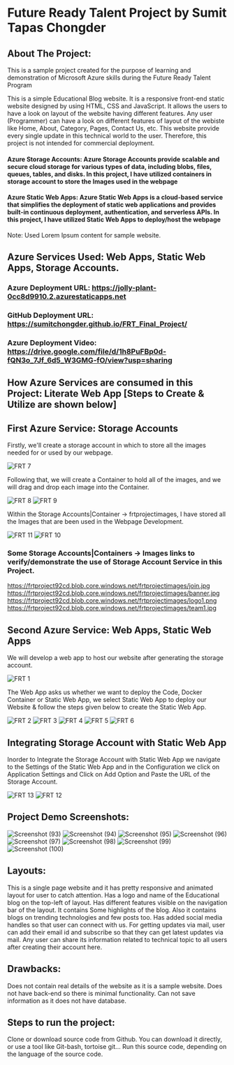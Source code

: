 # Future Ready Talent Project by Sumit Tapas Chongder

## About The Project:
 This is a sample project created for the purpose of learning and demonstration of Microsoft Azure skills during the Future Ready Talent Program

This is a simple Educational Blog website. It is a responsive front-end static website designed by using HTML, CSS and JavaScript. It allows the users to have a look on layout of the website having different features. Any user (Programmer) can have a look on different features of layout of the webiste like Home, About, Category, Pages, Contact Us, etc.
This website provide every single update in this technical world to the user. 
Therefore, this project is not intended for commercial deployment.
#### Azure Storage Accounts: Azure Storage Accounts provide scalable and secure cloud storage for various types of data, including blobs, files, queues, tables, and disks. In this project, I have utilized containers in storage account to store the Images used in the webpage
#### Azure Static Web Apps: Azure Static Web Apps is a cloud-based service that simplifies the deployment of static web applications and provides built-in continuous deployment, authentication, and serverless APIs. In this project, I have utilized Static Web Apps to deploy/host the webpage
Note: Used Lorem Ipsum content for sample website.

## Azure Services Used: Web Apps, Static Web Apps, Storage Accounts.
### Azure Deployment URL: https://jolly-plant-0cc8d9910.2.azurestaticapps.net
### GitHub Deployment URL: https://sumitchongder.github.io/FRT_Final_Project/
### Azure Deployment Video: https://drive.google.com/file/d/1h8PuFBp0d-fQN3o_7Jf_6d5_W3GMG-fO/view?usp=sharing 

## How Azure Services are consumed in this Project: Literate Web App [Steps to Create & Utilize are shown below]
## First Azure Service: Storage Accounts

Firstly, we'll create a storage account in which to store all the images needed for or used by our webpage.

![FRT 7](https://user-images.githubusercontent.com/77958774/227234439-178f62bf-8ca2-4eee-8e91-63bad58b288a.png)

Following that, we will create a Container to hold all of the images, and we will drag and drop each image into the Container.

![FRT 8](https://user-images.githubusercontent.com/77958774/227234636-c33e76d1-3492-4dc4-a0ec-d6bce18dedd8.png)
![FRT 9](https://user-images.githubusercontent.com/77958774/227234984-e30c60dc-c209-4bd8-8dbb-d99607f75676.png)

Within the Storage Accounts|Container -> frtprojectimages, I have stored all the Images that are been used in the Webpage Development.

![FRT 11](https://user-images.githubusercontent.com/77958774/227235138-24fa3100-45fa-4536-b431-5fe21addcc33.png)
![FRT 10](https://user-images.githubusercontent.com/77958774/227235221-122ed3cd-807e-4275-bb61-f4cb83e70503.png)

### Some Storage Accounts|Containers -> Images links to verify/demonstrate the use of Storage Account Service in this Project.
 https://frtproject92cd.blob.core.windows.net/frtprojectimages/join.jpg   
 https://frtproject92cd.blob.core.windows.net/frtprojectimages/banner.jpg
 https://frtproject92cd.blob.core.windows.net/frtprojectimages/logo1.png
https://frtproject92cd.blob.core.windows.net/frtprojectimages/team1.jpg

## Second Azure Service: Web Apps, Static Web Apps

We will develop a web app to host our website after generating the storage account.

![FRT 1](https://user-images.githubusercontent.com/77958774/227236657-b55173d0-154a-47c1-b6ce-c1c6cb67479c.png)

The Web App asks us whether we want to deploy the Code, Docker Container or Static Web App, we select Static Web App to deploy our Website & follow the steps given below to create the Static Web App.

![FRT 2](https://user-images.githubusercontent.com/77958774/227237622-cfc07c3f-168c-4116-87d2-24a73b7be849.png)
![FRT 3](https://user-images.githubusercontent.com/77958774/227237721-bfccebbe-bb78-4c81-86a3-de575c8bea43.png)
![FRT 4](https://user-images.githubusercontent.com/77958774/227238136-31a2a36e-be08-4f8f-8baf-df9e5fa4b1e2.png)
![FRT 5](https://user-images.githubusercontent.com/77958774/227238331-5f715e33-31b1-4316-a60a-9b0dfdfd4eea.png)
![FRT 6](https://user-images.githubusercontent.com/77958774/227238418-95a3aea8-7624-47ba-874c-b7a941c47e8a.png)

## Integrating Storage Account with Static Web App
Inorder to Integrate the Storage Account with Static Web App we navigate to the Settings of the Static Web App and in the Configuration we click on Application Settings and Click on Add Option and Paste the URL of the Storage Account.

![FRT 13](https://user-images.githubusercontent.com/77958774/227265203-3a4e1eb2-3f38-4578-b714-2730e1dbfbaf.png)
![FRT 12](https://user-images.githubusercontent.com/77958774/227263458-b0b7b7ec-25d8-4bc3-a09a-b3a5860ab09f.png)

## Project Demo Screenshots:
![Screenshot (93)](https://user-images.githubusercontent.com/77958774/227239584-69860598-c939-4742-b725-192493c31965.png)
![Screenshot (94)](https://user-images.githubusercontent.com/77958774/227239730-ac60c8c6-0616-4175-9a5f-bbcae33bf610.png)
![Screenshot (95)](https://user-images.githubusercontent.com/77958774/227239796-560ed3c7-8c1f-49a5-936e-373b1e647e05.png)
![Screenshot (96)](https://user-images.githubusercontent.com/77958774/227239814-8c637fba-4bf9-4ea5-9bc0-810a200eafeb.png)
![Screenshot (97)](https://user-images.githubusercontent.com/77958774/227239841-64eb63d2-696c-4153-8b8c-c5226b249494.png)
![Screenshot (98)](https://user-images.githubusercontent.com/77958774/227239876-d5b7c3fd-b12c-4e18-b963-2500ec52ebeb.png)
![Screenshot (99)](https://user-images.githubusercontent.com/77958774/227240017-d05ca115-94fd-4279-a9d0-bbd5b59a54c3.png)
![Screenshot (100)](https://user-images.githubusercontent.com/77958774/227240057-b808996b-0973-4204-a3df-0e109ac5e566.png)

## Layouts:
 This is a single page website and it has pretty responsive and animated layout for user to catch attention.
Has a logo and name of the Educational blog on the top-left of layout.
Has different features visible on the navigation bar of the layout.
It contains Some highlights of the blog.
Also it contains blogs on trending technologies and few posts too.
Has added social media handles so that user can connect with us.
For getting updates via mail, user can add their email id and subscribe so that they can get latest updates via mail.
Any user can share its information related to technical topic to all users after creating their account here.

## Drawbacks:
 Does not contain real details of the website as it is a sample website.
Does not have back-end so there is minimal functionality.
Can not save information as it does not have database.


## Steps to run the project:
 Clone or download source code from Github.
You can download it directly, or use a tool like Git-bash, tortoise git...
Run this source code, depending on the language of the source code.
